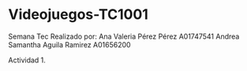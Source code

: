 # Videojuegos-TC1001
Semana Tec
Realizado por: 
Ana Valeria Pérez Pérez A01747541
Andrea Samantha Aguila Ramirez A01656200

Actividad 1.

